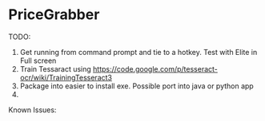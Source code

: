 PriceGrabber
============
TODO:
1. Get running from command prompt and tie to a hotkey. Test with Elite in Full screen
2. Train Tessaract using https://code.google.com/p/tesseract-ocr/wiki/TrainingTesseract3
3. Package into easier to install exe. Possible port into java or python app
4. 

Known Issues:
